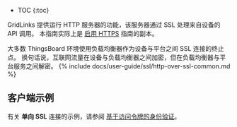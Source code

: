 * TOC
{:toc}

GridLinks 提供运行 HTTP 服务器的功能，该服务器通过 SSL 处理来自设备的 API 调用。
本指南实际上是 [启用 HTTPS](/docs/{{docsPrefix}}user-guide/ssl/http-over-ssl/) 指南的副本。

大多数 ThingsBoard 环境使用负载均衡器作为设备与平台之间 SSL 连接的终止点。
换句话说，互联网流量在设备与负载均衡器之间加密，但在负载均衡器与平台服务之间解密。
{% include docs/user-guide/ssl/http-over-ssl-common.md %}

## 客户端示例

有关 **单向 SSL** 连接的示例，请参阅 [基于访问令牌的身份验证](/docs/{{docsPrefix}}user-guide/ssl/http-access-token/)。